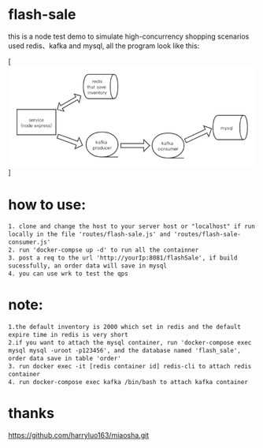 # flash-sale

this is a node test demo to simulate high-concurrency shopping scenarios used redis、kafka and mysql, all the program look like this:

[![](/public/img/framework.png "framework")]

# how to use:
```
1. clone and change the host to your server host or "localhost" if run locally in the file 'routes/flash-sale.js' and 'routes/flash-sale-consumer.js'
2. run 'docker-compse up -d' to run all the containner
3. post a req to the url 'http://yourIp:8081/flashSale', if build sucessfully, an order data will save in mysql 
4. you can use wrk to test the qps
```

# note:
```
1.the default inventory is 2000 which set in redis and the default expire time in redis is very short
2.if you want to attach the mysql container, run 'docker-compose exec mysql mysql -uroot -p123456', and the database named 'flash_sale', order data save in table 'order'
3. run docker exec -it [redis container id] redis-cli to attach redis container
4. run docker-compose exec kafka /bin/bash to attach kafka container
```
# thanks

https://github.com/harryluo163/miaosha.git
